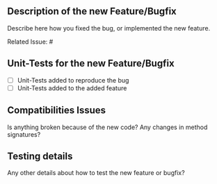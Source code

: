 ## Description of the new Feature/Bugfix

Describe here how you fixed the bug, or implemented the new feature.

Related Issue: #

## Unit-Tests for the new Feature/Bugfix

- [ ] Unit-Tests added to reproduce the bug
- [ ] Unit-Tests added to the added feature

## Compatibilities Issues

Is anything broken because of the new code? Any changes in method signatures?

## Testing details

Any other details about how to test the new feature or bugfix?
